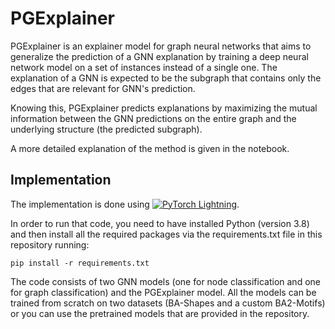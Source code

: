 # PGExplainer
PGExplainer is an explainer model for graph neural networks that aims to generalize the prediction of a GNN explanation by training a deep neural network model on a set of instances instead of a single one.
The explanation of a GNN is expected to be the subgraph that contains only the edges that are relevant for GNN's prediction.

Knowing this, PGExplainer predicts explanations by maximizing the mutual information between the GNN predictions on the entire graph and the underlying structure (the predicted subgraph).

A more detailed explanation of the method is given in the notebook.

## Implementation
The implementation is done using [![PyTorch Lightning](https://img.shields.io/badge/pytorch-lightning-blue.svg?logo=PyTorch%20Lightning)](https://www.pytorchlightning.ai/index.html).

In order to run that code, you need to have installed Python (version 3.8) and then install all the required packages via the requirements.txt file in this repository running:

`pip install -r requirements.txt`

The code consists of two GNN models (one for node classification and one for graph classification) and the PGExplainer model. All the models can be trained from scratch on two datasets (BA-Shapes and a custom BA2-Motifs) or you can use the pretrained models that are provided in the repository.